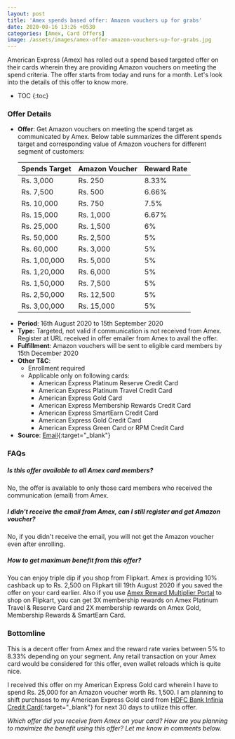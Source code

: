 ```yaml
---
layout: post
title: 'Amex spends based offer: Amazon vouchers up for grabs'
date: 2020-08-16 13:26 +0530
categories: [Amex, Card Offers]
image: /assets/images/amex-offer-amazon-vouchers-up-for-grabs.jpg
---
```


American Express (Amex) has rolled out a spend based targeted offer on their cards wherein they are providing Amazon vouchers on meeting the spend criteria. The offer starts from today and runs for a month. Let's look into the details of this offer to know more.

<!-- prettier-ignore -->
* TOC
{:toc}

### Offer Details

- **Offer**: Get Amazon vouchers on meeting the spend target as communicated by Amex. Below table summarizes the different spends target and corresponding value of Amazon vouchers for different segment of customers:
  <table class="table" style="display: block;overflow-x: auto;">
   <thead class="thead-dark">
      <tr>
         <th scope="col">Spends Target</th>
         <th scope="col">Amazon Voucher</th>
         <th scope="col">Reward Rate</th>
      </tr>
   </thead>
   <tbody>
      <tr>
         <td>Rs. 3,000</td>
         <td>Rs. 250</td>
         <td>8.33%</td>
      </tr>
      <tr>
         <td>Rs. 7,500</td>
         <td>Rs. 500</td>
         <td>6.66%</td>
      </tr>
      <tr>
         <td>Rs. 10,000</td>
         <td>Rs. 750</td>
         <td>7.5%</td>
      </tr>
      <tr>
         <td>Rs. 15,000</td>
         <td>Rs. 1,000</td>
         <td>6.67%</td>
      </tr>
      <tr>
         <td>Rs. 25,000</td>
         <td>Rs. 1,500
         </td>
         <td>6%</td>
      </tr>
      <tr>
         <td>Rs. 50,000</td>
         <td>Rs. 2,500</td>
         <td>5%</td>
      </tr>
      <tr>
         <td>Rs. 60,000</td>
         <td>Rs. 3,000
         </td>
         <td>5%</td>
      </tr>
      <tr>
         <td>Rs. 1,00,000</td>
         <td>Rs. 5,000</td>
         <td>5%</td>
      </tr>
      <tr>
         <td>Rs. 1,20,000</td>
         <td>Rs. 6,000
         </td>
         <td>5%</td>
      </tr>
      <tr>
         <td>Rs. 1,50,000</td>
         <td>Rs. 7,500
         </td>
         <td>5%</td>
      </tr>
      <tr>
         <td>Rs. 2,50,000</td>
         <td>Rs. 12,500</td>
         <td>5%</td>
      </tr>
      <tr>
         <td>Rs. 3,00,000</td>
         <td>Rs. 15,000
         </td>
         <td>5%</td>
      </tr>
   </tbody>
  </table>
- **Period**: 16th August 2020 to 15th September 2020
- **Type:** Targeted, not valid if communication is not received from Amex. Register at URL received in offer emailer from Amex to avail the offer.
- **Fulfillment**: Amazon vouchers will be sent to eligible card members by 15th December 2020
- **Other T&C**:
  - Enrollment required
  - Applicable only on following cards:
    - American Express Platinum Reserve Credit Card
    - American Express Platinum Travel Credit Card
    - American Express Gold Card
    - American Express Membership Rewards Credit Card
    - American Express SmartEarn Credit Card
    - American Express Gold Credit Card
    - American Express Green Card or RPM Credit Card
- **Source**: [Email](https://ebm.email.americanexpress.com/c/tag/hBfOL1TAQB6DpB92jJlNwLcPhRY/doc.html){:target="\_blank"}

### FAQs

<div itemscope itemtype="https://schema.org/FAQPage">
 <div itemscope itemprop="mainEntity" itemtype="https://schema.org/Question">
    <h5 itemprop="name">Is this offer available to all Amex card members?</h5>
    <div itemscope itemprop="acceptedAnswer" itemtype="https://schema.org/Answer">
       <div itemprop="text">
         No, the offer is available to only those card members who received the communication (email) from Amex.
       </div>
    </div>
 </div>
 <div itemscope itemprop="mainEntity" itemtype="https://schema.org/Question">
    <h5 itemprop="name">I didn't receive the email from Amex, can I still register and get Amazon voucher?</h5>
    <div itemscope itemprop="acceptedAnswer" itemtype="https://schema.org/Answer">
       <div itemprop="text">
          No, if you didn't receive the email, you will not get the Amazon voucher even after enrolling.
       </div>
    </div>
 </div>
 <div itemscope itemprop="mainEntity" itemtype="https://schema.org/Question">
    <h5 itemprop="name">How to get maximum benefit from this offer?</h5>
    <div itemscope itemprop="acceptedAnswer" itemtype="https://schema.org/Answer">
       <div itemprop="text">
          You can enjoy triple dip if you shop from Flipkart. Amex is providing 10% cashback up to Rs. 2,500 on Flipkart till 19th August 2020 if you saved the offer on your card earlier. Also if you use <a href="/amex-announces-reward-multiplier-program-everything-you-need-to-know/" target="_blank">Amex Reward Multiplier Portal</a> to shop on Flipkart, you can get 3X membership rewards on Amex Platinum Travel & Reserve Card and 2X membership rewards on Amex Gold, Membership Rewards & SmartEarn Card.
       </div>
    </div>
 </div>
</div>

### Bottomline

This is a decent offer from Amex and the reward rate varies between 5% to 8.33% depending on your segment. Any retail transaction on your Amex card would be considered for this offer, even wallet reloads which is quite nice.

I received this offer on my American Express Gold card wherein I have to spend Rs. 25,000 for an Amazon voucher worth Rs. 1,500. I am planning to shift purchases to my American Express Gold card from [HDFC Bank Infinia Credit Card](/hdfc-bank-infinia-credit-card-review/){:target="\_blank"} for next 30 days to utilize this offer.

_Which offer did you receive from Amex on your card? How are you planning to maximize the benefit using this offer? Let me know in comments below._
